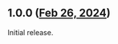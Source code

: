 ## 1.0.0 ([Feb 26, 2024](https://github.com/ramensoftware/windhawk-mods/blob/40248fb85257b882550e3836bfd26d5a1a2692cf/mods/clientedge-in-apps.wh.cpp))

Initial release.
